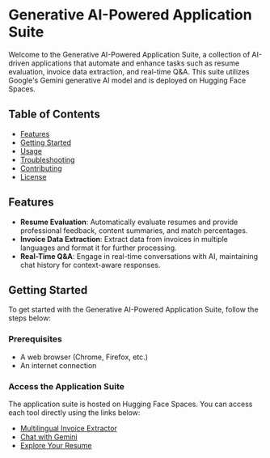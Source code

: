 # Generative AI-Powered Application Suite

Welcome to the Generative AI-Powered Application Suite, a collection of AI-driven applications that automate and enhance tasks such as resume evaluation, invoice data extraction, and real-time Q&A. This suite utilizes Google's Gemini generative AI model and is deployed on Hugging Face Spaces.

## Table of Contents

- [Features](#features)
- [Getting Started](#getting-started)
- [Usage](#usage)
- [Troubleshooting](#troubleshooting)
- [Contributing](#contributing)
- [License](#license)

## Features

- **Resume Evaluation**: Automatically evaluate resumes and provide professional feedback, content summaries, and match percentages.
- **Invoice Data Extraction**: Extract data from invoices in multiple languages and format it for further processing.
- **Real-Time Q&A**: Engage in real-time conversations with AI, maintaining chat history for context-aware responses.

## Getting Started

To get started with the Generative AI-Powered Application Suite, follow the steps below:

### Prerequisites

- A web browser (Chrome, Firefox, etc.)
- An internet connection

### Access the Application Suite

The application suite is hosted on Hugging Face Spaces. You can access each tool directly using the links below:

- [Multilingual Invoice Extractor](#) 
- [Chat with Gemini](#)
- [Explore Your Resume](#)

